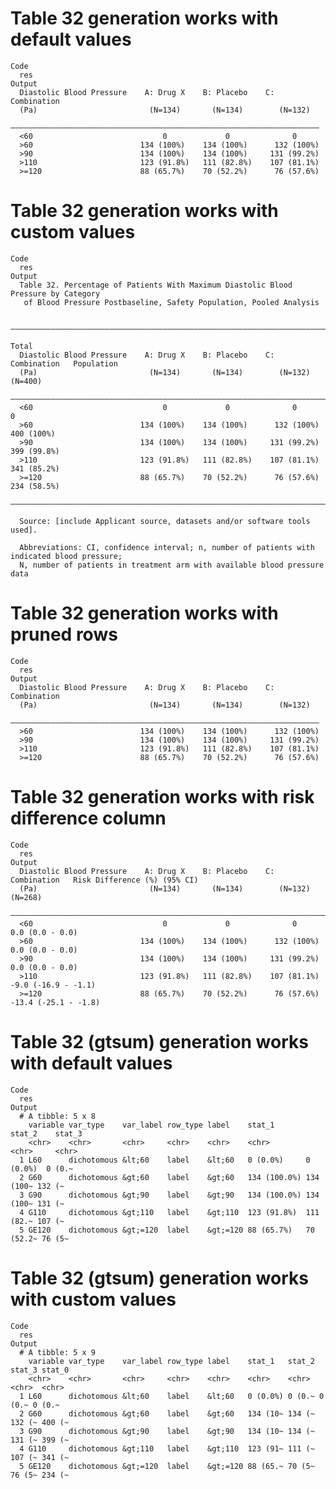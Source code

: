 # Table 32 generation works with default values

    Code
      res
    Output
      Diastolic Blood Pressure    A: Drug X    B: Placebo    C: Combination
      (Pa)                         (N=134)       (N=134)        (N=132)    
      —————————————————————————————————————————————————————————————————————
      <60                             0             0              0       
      >60                        134 (100%)    134 (100%)      132 (100%)  
      >90                        134 (100%)    134 (100%)     131 (99.2%)  
      >110                       123 (91.8%)   111 (82.8%)    107 (81.1%)  
      >=120                      88 (65.7%)    70 (52.2%)      76 (57.6%)  

# Table 32 generation works with custom values

    Code
      res
    Output
      Table 32. Percentage of Patients With Maximum Diastolic Blood Pressure by Category
       of Blood Pressure Postbaseline, Safety Population, Pooled Analysis
      
      ———————————————————————————————————————————————————————————————————————————————————
                                                                                 Total   
      Diastolic Blood Pressure    A: Drug X    B: Placebo    C: Combination   Population 
      (Pa)                         (N=134)       (N=134)        (N=132)         (N=400)  
      ———————————————————————————————————————————————————————————————————————————————————
      <60                             0             0              0               0     
      >60                        134 (100%)    134 (100%)      132 (100%)     400 (100%) 
      >90                        134 (100%)    134 (100%)     131 (99.2%)     399 (99.8%)
      >110                       123 (91.8%)   111 (82.8%)    107 (81.1%)     341 (85.2%)
      >=120                      88 (65.7%)    70 (52.2%)      76 (57.6%)     234 (58.5%)
      ———————————————————————————————————————————————————————————————————————————————————
      
      Source: [include Applicant source, datasets and/or software tools used].
      
      Abbreviations: CI, confidence interval; n, number of patients with indicated blood pressure;
      N, number of patients in treatment arm with available blood pressure data

# Table 32 generation works with pruned rows

    Code
      res
    Output
      Diastolic Blood Pressure    A: Drug X    B: Placebo    C: Combination
      (Pa)                         (N=134)       (N=134)        (N=132)    
      —————————————————————————————————————————————————————————————————————
      >60                        134 (100%)    134 (100%)      132 (100%)  
      >90                        134 (100%)    134 (100%)     131 (99.2%)  
      >110                       123 (91.8%)   111 (82.8%)    107 (81.1%)  
      >=120                      88 (65.7%)    70 (52.2%)      76 (57.6%)  

# Table 32 generation works with risk difference column

    Code
      res
    Output
      Diastolic Blood Pressure    A: Drug X    B: Placebo    C: Combination   Risk Difference (%) (95% CI)
      (Pa)                         (N=134)       (N=134)        (N=132)                 (N=268)           
      ————————————————————————————————————————————————————————————————————————————————————————————————————
      <60                             0             0              0                0.0 (0.0 - 0.0)       
      >60                        134 (100%)    134 (100%)      132 (100%)           0.0 (0.0 - 0.0)       
      >90                        134 (100%)    134 (100%)     131 (99.2%)           0.0 (0.0 - 0.0)       
      >110                       123 (91.8%)   111 (82.8%)    107 (81.1%)         -9.0 (-16.9 - -1.1)     
      >=120                      88 (65.7%)    70 (52.2%)      76 (57.6%)         -13.4 (-25.1 - -1.8)    

# Table 32 (gtsum) generation works with default values

    Code
      res
    Output
      # A tibble: 5 x 8
        variable var_type    var_label row_type label    stat_1       stat_2    stat_3
        <chr>    <chr>       <chr>     <chr>    <chr>    <chr>        <chr>     <chr> 
      1 L60      dichotomous &lt;60    label    &lt;60   0 (0.0%)     0 (0.0%)  0 (0.~
      2 G60      dichotomous &gt;60    label    &gt;60   134 (100.0%) 134 (100~ 132 (~
      3 G90      dichotomous &gt;90    label    &gt;90   134 (100.0%) 134 (100~ 131 (~
      4 G110     dichotomous &gt;110   label    &gt;110  123 (91.8%)  111 (82.~ 107 (~
      5 GE120    dichotomous &gt;=120  label    &gt;=120 88 (65.7%)   70 (52.2~ 76 (5~

# Table 32 (gtsum) generation works with custom values

    Code
      res
    Output
      # A tibble: 5 x 9
        variable var_type    var_label row_type label    stat_1   stat_2 stat_3 stat_0
        <chr>    <chr>       <chr>     <chr>    <chr>    <chr>    <chr>  <chr>  <chr> 
      1 L60      dichotomous &lt;60    label    &lt;60   0 (0.0%) 0 (0.~ 0 (0.~ 0 (0.~
      2 G60      dichotomous &gt;60    label    &gt;60   134 (10~ 134 (~ 132 (~ 400 (~
      3 G90      dichotomous &gt;90    label    &gt;90   134 (10~ 134 (~ 131 (~ 399 (~
      4 G110     dichotomous &gt;110   label    &gt;110  123 (91~ 111 (~ 107 (~ 341 (~
      5 GE120    dichotomous &gt;=120  label    &gt;=120 88 (65.~ 70 (5~ 76 (5~ 234 (~

